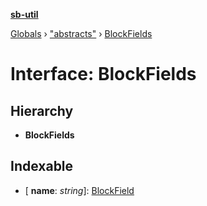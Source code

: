 **[sb-util](../README.md)**

[Globals](../globals.md) › ["abstracts"](../modules/_abstracts_.md) › [BlockFields](_abstracts_.blockfields.md)

# Interface: BlockFields

## Hierarchy

* **BlockFields**

## Indexable

* \[ **name**: *string*\]: [BlockField](_abstracts_.blockfield.md)